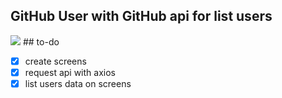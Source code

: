 ## GitHub User with GitHub api for list users
<img src="https://github.com/gustta03/github-users/blob/master/github/demo.gif">
## to-do

- [x] create screens
- [x] request api with axios
- [x] list users data on screens
